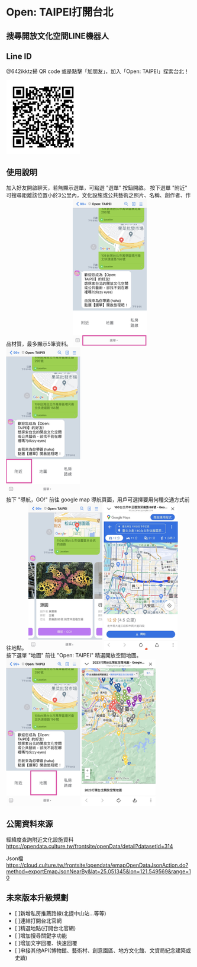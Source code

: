 # Open: TAIPEI打開台北
## 搜尋開放文化空間LINE機器人


## Line ID

@642ikktz掃 QR code 或是點擊「加朋友」，加入「Open: TAIPEI」探索台北！

<img src="./images/642ikktz.png" title="Line ID" alt="Line ID" width="200" />

<div class="line-it-button" data-lang="zh_Hant" data-type="friend" data-env="REAL" data-count="true" data-home="true" data-lineId="@642ikktz" style="display: none;"></div>

<script src="https://www.line-website.com/social-plugins/js/thirdparty/loader.min.js" async="async" defer="defer"></script>



## 使⽤說明

加入好友開啟聊天，若無顯示選單，可點選 "選單" 按鈕開啟。
按下選單 "附近" 可搜尋距離該位置小於3公里內，文化設施或公共藝術之照片、名稱、創作者、作品材質，最多顯示5筆資料。
<img src="./images/01.jpg"  title="選單-附近" alt="選單-附近" width="200" />
<img src="./images/02.jpg" title="附近" alt="附近" width="200" />
<br>
按下 "導航，GO!" 前往 google map 導航頁面，用戶可選擇要用何種交通方式前往地點。
<img src="./images/03.jpg" title="附近的地點" alt="附近的地點" width="200" />
<img src="./images/04.jpg" title="導航" alt="導航" width="200" />
<br>
按下選單 "地圖" 前往 "Open: TAIPEI" 精選開放空間地圖。
<img src="./images/05.jpg" title="選單-地圖" alt="地圖" width="200" />
<img src="./images/06.jpg" title="地圖" alt="地圖" width="200" />



## 公開資料來源

經緯度查詢附近文化設施資料
https://opendata.culture.tw/frontsite/openData/detail?datasetId=314

Json檔
https://cloud.culture.tw/frontsite/opendata/emapOpenDataJsonAction.do?method=exportEmapJsonNearBy&lat=25.051345&lon=121.549569&range=10



## 未來版本升級規劃

 - [ ]新增私房推薦路線(北捷中山站…等等)
 - [ ]連結打開台北官網
 - [ ]精選地點(打開台北官網)
 - [ ]增加搜尋關鍵字功能
 - [ ]增加文字回覆、快速回覆
 - [ ]串接其他API(博物館、藝術村、創意園區、地方文化館、文資局紀念建築或史蹟)


